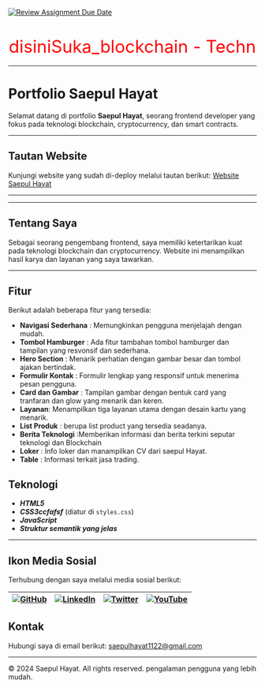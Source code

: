 [![Review Assignment Due Date](https://classroom.github.com/assets/deadline-readme-button-22041afd0340ce965d47ae6ef1cefeee28c7c493a6346c4f15d667ab976d596c.svg)](https://classroom.github.com/a/f-sXtHED)


<svg width="700" height="100">
  <text x="1" y="60" font-size="35" fill="red">disiniSuka_blockchain - Technology Website</text>
</svg>

---
# Portfolio Saepul Hayat

Selamat datang di portfolio **Saepul Hayat**, seorang frontend developer yang fokus pada teknologi blockchain, cryptocurrency, dan smart contracts.

---
## Tautan Website
Kunjungi website yang sudah di-deploy melalui tautan berikut:
[Website Saepul Hayat](https://##)

---
---

## Tentang Saya
Sebagai seorang pengembang frontend, saya memiliki ketertarikan kuat pada teknologi blockchain dan cryptocurrency. Website ini menampilkan hasil karya dan layanan yang saya tawarkan.

---

## Fitur
Berikut adalah beberapa fitur yang tersedia:
- **Navigasi Sederhana** : Memungkinkan pengguna menjelajah dengan mudah.
- **Tombol Hamburger** : Ada fitur tambahan tombol hamburger dan tampilan yang resvonsif dan sederhana.
- **Hero Section** : Menarik perhatian dengan gambar besar dan tombol ajakan bertindak.
- **Formulir Kontak** : Formulir lengkap yang responsif untuk menerima pesan pengguna.
- **Card dan Gambar** : Tampilan gambar dengan bentuk card yang tranfaran dan glow yang menarik dan keren.
- **Layanan**: Menampilkan tiga layanan utama dengan desain kartu yang menarik.
- **List Produk** : berupa list product yang tersedia seadanya.
- **Berita Teknologi** :Memberikan informasi dan berita terkini seputar teknologi dan Blockchain
- **Loker** : Info loker dan manampilkan CV dari saepul Hayat.
- **Table** : Informasi terkait jasa trading.



## Teknologi
- _**HTML5**_
- _**CSS3ccfafsf**_ (diatur di `styles.css`)
- _**JavaScript**_
- _**Struktur semantik yang jelas**_


---


## Ikon Media Sosial

Terhubung dengan saya melalui media sosial berikut:

| [![GitHub](https://img.shields.io/badge/GitHub-000?style=flat&logo=github&logoColor=white)](https://github.com/username) | [![LinkedIn](https://img.shields.io/badge/LinkedIn-0e76a8?style=flat&logo=linkedin&logoColor=white)](https://linkedin.com/in/username) | [![Twitter](https://img.shields.io/badge/Twitter-1DA1F2?style=flat&logo=twitter&logoColor=white)](https://twitter.com/username) | [![YouTube](https://img.shields.io/badge/YouTube-FF0000?style=flat&logo=youtube&logoColor=white)](https://youtube.com/username) |
| --- | --- | --- | --- |



## Kontak
Hubungi saya di email berikut: [saepulhayat1122@gmail.com](mailto:email@example.com)

---

© 2024 Saepul Hayat. All rights reserved.
pengalaman pengguna yang lebih mudah.






